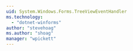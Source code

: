 ```yaml
---
uid: System.Windows.Forms.TreeViewEventHandler
ms.technology: 
  - "dotnet-winforms"
author: "stevehoag"
ms.author: "shoag"
manager: "wpickett"
---
```

